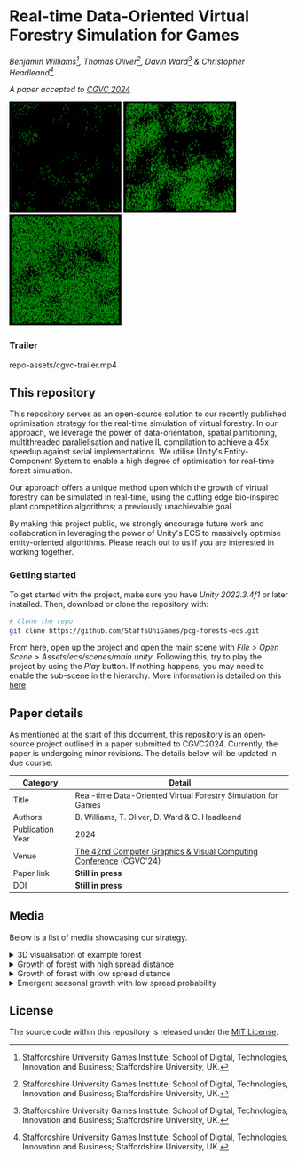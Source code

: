 
# Real-time Data-Oriented Virtual Forestry Simulation for Games
*Benjamin Williams[^1], Thomas Oliver[^1], Davin Ward[^1] & Christopher Headleand[^1]*

*A paper accepted to [CGVC 2024](https://cgvc.org.uk/CGVC2024/)*

<p>
    <img height="200" src="repo-assets/2-screen-1.jpg">
    <img height="200" src="repo-assets/2-screen-2.jpg">
    <img height="200" src="repo-assets/2-screen-3.jpg">
</p>

[^1]: Staffordshire University Games Institute; School of Digital, Technologies, Innovation and Business; Staffordshire University, UK.

### Trailer
repo-assets/cgvc-trailer.mp4

## This repository
This repository serves as an open-source solution to our recently published optimisation strategy for the real-time simulation of virtual forestry. In our approach, we leverage the power of data-orientation, spatial partitioning, multithreaded parallelisation and native IL compilation to achieve a 45x speedup against serial implementations. We utilise Unity's Entity-Component System to enable a high degree of optimisation for real-time forest simulation. 

Our approach offers a unique method upon which the growth of virtual forestry can be simulated in real-time, using the cutting edge bio-inspired plant competition algorithms; a previously unachievable goal. 

By making this project public, we strongly encourage future work and collaboration in leveraging the power of Unity's ECS to massively optimise entity-oriented algorithms. Please reach out to us if you are interested in working together.

### Getting started
To get started with the project, make sure you have *Unity 2022.3.4f1* or later installed. Then, download or clone the repository with:

```sh
# Clone the repo
git clone https://github.com/StaffsUniGames/pcg-forests-ecs.git
```

From here, open up the project and open the main scene with *File > Open Scene > Assets/ecs/scenes/main.unity*. Following this, try to play the project by using the *Play* button. If nothing happens, you may need to enable the sub-scene in the hierarchy. More information is detailed on this [here](https://docs.unity3d.com/Packages/com.unity.entities@1.0/manual/conversion-subscenes.html).

## Paper details
As mentioned at the start of this document, this repository is an open-source project outlined in a paper submitted to CGVC2024. Currently, the paper is undergoing minor revisions. The details below will be updated in due course.

| Category | Detail |
|----------|-------|
| Title | Real-time Data-Oriented Virtual Forestry Simulation for Games
| Authors | B. Williams, T. Oliver, D. Ward & C. Headleand
| Publication Year | 2024
| Venue | [The 42nd Computer Graphics & Visual Computing Conference](https://cgvc.org.uk/CGVC2024/) (CGVC'24)
| Paper link | **Still in press**
| DOI | **Still in press**


## Media
Below is a list of media showcasing our strategy.

<details>
<summary>3D visualisation of example forest</summary>

<img src="repo-assets/screen1.jpg" width="600"/>

</details>

<details>
<summary>Growth of forest with high spread distance</summary>

<img src="repo-assets/2-screen-1.jpg" height="200"/>
<img src="repo-assets/2-screen-2.jpg" height="200"/>
<img src="repo-assets/2-screen-3.jpg" height="200"/>

</details>


<details>
<summary>Growth of forest with low spread distance</summary>

<img src="repo-assets/screen-1.jpg" height="200"/>
<img src="repo-assets/screen-2.jpg" height="200"/>
<img src="repo-assets/screen-3.jpg" height="200"/>

</details>


<details>
<summary>Emergent seasonal growth with low spread probability</summary>

<img src="repo-assets/3-screen-1.jpg" height="200"/>
<img src="repo-assets/3-screen-2.jpg" height="200"/>
<img src="repo-assets/3-screen-3.jpg" height="200"/>

</details>

## License
The source code within this repository is released under the [MIT License](LICENSE).